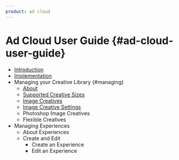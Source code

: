 ```yaml
---
product: ad cloud
---
```


# Ad Cloud User Guide {#ad-cloud-user-guide}

+ [Introduction](introduction.md)
+ [Implementation](implementation.md)
+ Managing your Creative Library {#managing}
  + [About](about.md)
  + [Supported Creative Sizes](supported-sizes.md)
  + [Image Creatives](image-creatives.md)
  + [Image Creative Settings](image-creative-settings.md)
  + Photoshop Image Creatives
  + Flexible Creatives
+ Managing Experiences
  + About Experiences
  + Create and Edit
    + Create an Experience
    + Edit an Experience